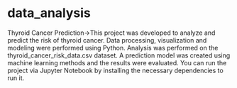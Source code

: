 # data_analysis

Thyroid Cancer Prediction->This project was developed to analyze and predict the risk of thyroid cancer. Data processing, visualization and modeling were performed using Python. Analysis was performed on the thyroid_cancer_risk_data.csv dataset. A prediction model was created using machine learning methods and the results were evaluated. You can run the project via Jupyter Notebook by installing the necessary dependencies to run it.
